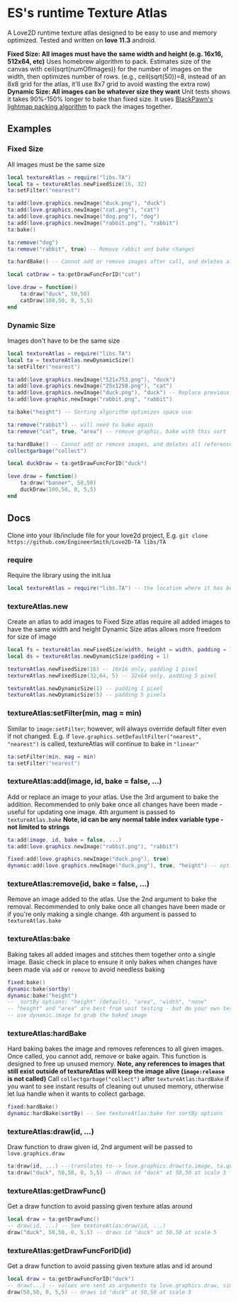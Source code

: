 # ES's runtime Texture Atlas
A Love2D runtime texture atlas designed to be easy to use and memory optimized. Tested and written on __love 11.3__ android.

__**Fixed Size**: All images must have the same width and height (e.g. 16x16, 512x64, etc)__
  Uses homebrew algorithm to pack. Estimates size of the canvas with ceil(sqrt(numOfImages)) for the number of images on the width, then optimizes number of rows. (e.g., ceil(sqrt(50))=8, instead of an 8x8 grid for the atlas, it'll use 8x7 grid to avoid wasting the extra row)
__**Dynamic Size**: All images can be whatever size they want__
  Unit tests shows it takes 90%-150% longer to bake than fixed size. It uses [BlackPawn's lightmap packing algorithm](https://blackpawn.com/texts/lightmaps/default.html) to pack the images together.
## Examples
### Fixed Size
All images must be the same size
```lua
local textureAtlas = require("libs.TA")
local ta = textureAtlas.newFixedSize(16, 32)
ta:setFilter("nearest")

ta:add(love.graphics.newImage("duck.png"), "duck")
ta:add(love.graphics.newImage("cat.png"), "cat")
ta:add(love.graphics.newImage("dog.png"), "dog")
ta:add(love.graphics.newImage("rabbit.png"), "rabbit")
ta:bake()

ta:remove("dog")
ta:remove("rabbit", true) -- Remove rabbit and bake changes

ta:hardBake() -- Cannot add or remove images after call, and deletes all references to given images so they can be cleaned from memory

local catDraw = ta:getDrawFuncForID("cat")

love.draw = function()
    ta:draw("duck", 50,50)
    catDraw(100,50, 0, 5,5)
end
```
### Dynamic Size
Images don't have to be the same size
```lua
local textureAtlas = require("libs.TA")
local ta = textureAtlas.newDynamicSize()
ta:setFilter("nearest")

ta:add(love.graphics.newImage("521x753.png"), "duck")
ta:add(love.graphics.newImage("25x1250.png"), "cat")
ta:add(love.graphics.newImage("duck.png"), "duck") -- Replace previous image at id without having to call ta:remove
ta:add(love.graphic.newImage("rabbit.png", "rabbit")

ta:bake("height") -- Sorting algorithm optimizes space use

ta:remove("rabbit") -- will need to bake again
ta:remove("cat", true, "area") -- remove graphic, bake with this sort

ta:hardBake() -- Cannot add or remove images, and deletes all references to given images so they can be cleaned from memory
collectgarbage("collect")

local duckDraw = ta:getDrawFuncForID("duck")

love.draw = function()
    ta:draw("banner", 50,50)
    duckDraw(100,50, 0, 5,5)
end
```
## Docs
Clone into your lib/include file for your love2d project,
E.g. `git clone https://github.com/EngineerSmith/Love2D-TA libs/TA`
### require
Require the library using the init.lua
```lua
local textureAtlas = require("libs.TA") -- the location where it has been cloned to
```
### textureAtlas.new
Create an atlas to add images to
  Fixed Size atlas require all added images to have the same width and height
  Dynamic Size atlas allows more freedom for size of image
```lua
local fs = textureAtlas.newFixedSize(width, height = width, padding = 1)
local ds = textureAtlas.newDynamicSize(padding = 1)

textureAtlas.newFixedSize(16) -- 16x16 only, padding 1 pixel
textureAtlas.newFixedSize(32,64, 5) -- 32x64 only, padding 5 pixel

textureAtlas.newDynamicSize(1) -- padding 1 pixel
textureAtlas.newDynamicSize(5) -- padding 5 pixels
```
### textureAtlas:setFilter(min, mag = min)
Similar to `image:setFilter`; however, will always override default filter even if not changed. E.g. if `love.graphics.setDefaultFilter("nearest", "nearest")` is called, textureAtlas will continue to bake in `"linear"`
```lua
ta:setFilter(min, mag = min)
ta:setFilter("nearest")
```
### textureAtlas:add(image, id, bake = false, ...)
Add or replace an image to your atlas. Use the 3rd argument to bake the addition. Recommended to only bake once all changes have been made - useful for updating one image. 4th argument is passed to `textureAtlas.bake`
**Note, id can be any normal table index variable type - not limited to strings**
```lua
ta:add(image, id, bake = false, ...)
ta:add(love.graphics.newImage("rabbit.png"), "rabbit")

fixed:add(love.graphics.newImage("duck.png"), true)
dynamic:add(love.graphics.newImage("duck.png"), true, "height") -- option to add in sorting algorithm
```
### textureAtlas:remove(id, bake = false, ...)
Remove an image added to the atlas. Use the 2nd argument to bake the removal. Recommended to only bake once all changes have been made or if you're only making a single change. 4th argument is passed to `textureAtlas.bake`
### textureAtlas:bake
Baking takes all added images and stitches them together onto a single image. Basic check in place to ensure it only bakes when changes have been made via `add` or `remove` to avoid needless baking
```lua
fixed:bake()
dynamic:bake(sortby)
dynamic:bake("height") 
-- _sortBy options: "height" (default), "area", "width", "none"
-- "height" and "area" are best from unit testing - but do your own tests to see what works best for your images
-- use dynamic.image to grab the baked image
```
### textureAtlas:hardBake
Hard baking bakes the image and removes references to all given images. Once called, you cannot add, remove or bake again. This function is designed to free up unused memory.
**Note, any references to images that still exist outside of textureAtlas will keep the image alive (`image:release` is not called)**
Call `collectgarbage("collect")` after `textureAtlas:hardBake` if you want to see instant results of cleaning out unused memory, otherwise let lua handle when it wants to collect garbage.
```lua
fixed:hardBake()
dynamic:hardBake(sortBy) -- See textureAtlas:bake for sortBy options
```
### textureAtlas:draw(id, ...)
Draw function to draw given id, 2nd argument will be passed to `love.graphics.draw`
```lua
ta:draw(id, ...) ---translates to--> love.graphics.draw(ta.image, ta.quads[id], ...)
ta:draw("duck", 50,50, 0, 5,5) -- draws id "duck" at 50,50 at scale 5
```
### textureAtlas:getDrawFunc()
Get a draw function to avoid passing given texture atlas around
```lua
local draw = ta:getDrawFunc()
-- draw(id, ...) -- See textureAtlas:draw(id, ...)
draw("duck", 50,50, 0, 5,5) -- draws id "duck" at 50,50 at scale 5
```
### textureAtlas:getDrawFuncForID(id)
Get a draw function to avoid passing given texture atlas and id around
```lua
local draw = ta:getDrawFuncForID("duck")
-- draw(...) -- values are sent as arguments to love.graphics.draw, similar to textureAtlas:draw(id, ...)
draw(50,50, 0, 5,5) -- draws id "duck" at 50,50 at scale 5
```